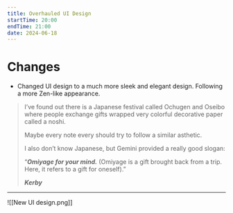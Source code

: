 ```yaml
---
title: Overhauled UI Design
startTime: 20:00
endTime: 21:00
date: 2024-06-18
---
```

# Changes 

* Changed UI design to a much more sleek and elegant design. Following a more Zen-like appearance.






> I’ve found out there is a Japanese festival called Ochugen and Oseibo where people exchange gifts wrapped very colorful decorative paper called a noshi. 
> 
> Maybe every note every should try to follow a similar asthetic.
> 
> I also don’t know Japanese, but Gemini provided a really good slogan: 
> 
> “***Omiyage for your mind.*** (Omiyage is a gift brought back from a trip. Here, it refers to a gift for oneself).”
> 
> ***Kerby***

---



![[New UI design.png]]


